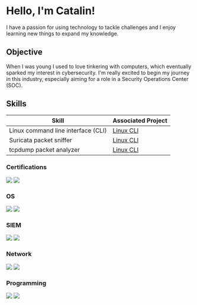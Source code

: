 # Hello, I'm Catalin!

<!-- <a href="https://linkedin.com"><img src="https://img.shields.io/badge/-LinkedIn-0072b1?&style=for-the-badge&logo=linkedin&logoColor=white" /></a> -->

<!-- [Brief Introduction - Remove this afterwards] -->

I have a passion for using technology to tackle challenges and I enjoy learning new things to expand my knowledge.

## Objective

When I was young I used to love tinkering with computers, which eventually sparked my interest in cybersecurity. I'm really excited to begin my journey in this industry, especially aiming for a role in a Security Operations Center (SOC).

## Skills
<!-- [Provide skills and associated project. Make sure to hyperlink the project - Remove this afterwards]] -->

| Skill                                         | Associated Project         |
|-----------------------------------------------|----------------------------|
| Linux command line interface (CLI)            | <a href="https://github.com/CataCsas/Linux_CLI">Linux CLI</a>|
| Suricata packet sniffer                       | <a href="https://github.com/CataCsas/Linux_CLI">Linux CLI</a>|
| tcpdump packet analyzer                       | <a href="https://github.com/CataCsas/Linux_CLI">Linux CLI</a>|

### Certifications
<div>
    <img src="https://img.shields.io/badge/Google-Cybersecurity-4285F4?style=flat&logo=google&logoColor=white&color=0F9D58&labelColor=4285F4">
    <img src="https://img.shields.io/badge/-Security%2B-FF0000?&style=flat&logo=CompTIA&logoColor=white" />
</div>

### OS
<div>
    <img src="https://img.shields.io/badge/Linux-FCC624?style=flat&logo=linux&logoColor=black" />
    <img src="https://img.shields.io/badge/Windows-0078D6?style=flat&logo=windows&logoColor=white" />
</div>

### SIEM
<div>
    <!-- <img src="https://img.shields.io/badge/-Microsoft_Sentinel-0078D4?&style=for-the-badge&logo=Microsoft&logoColor=white" /> -->
    <img src="https://img.shields.io/badge/-Splunk-000000?&style=flat&logo=Splunk&logoColor=white" />
    <img src="https://img.shields.io/badge/Google%20Chronicle-4285F4?style=flat&logo=google&logoColor=white&color=4285F4&labelColor=0F9D58" />
    <!-- <img src="https://img.shields.io/badge/-Elastic-005571?&style=for-the-badge&logo=Elastic&logoColor=white" /> -->
</div>

### Network
<div>
    <img src="https://img.shields.io/badge/-Wireshark-1679A7?&style=flat&logo=Wireshark&logoColor=white" />
    <img src="https://img.shields.io/badge/-Suricata-EF3B2D?&style=flat&logo=Suricata&logoColor=white" />
   <!-- <img src="https://img.shields.io/badge/-Zeek-777BB4?&style=for-the-badge&logo=Zeek&logoColor=white" /> -->
</div>

<!-- ### Endpoint -->
<!--    <img src="https://img.shields.io/badge/-Microsoft_Defender_for_Endpoint-00A4EF?&style=for-the-badge&logo=Microsoft&logoColor=white" /> -->
<!--    <img src="https://img.shields.io/badge/-Velociraptor-4B275F?&style=for-the-badge&logo=Velociraptor&logoColor=white" /> -->

### Programming
<div>
    <img src="https://img.shields.io/badge/Python-306998?style=flat&logo=python&logoColor=ffd43b&labelColor=306998" />
    <img src="https://img.shields.io/badge/MySQL-4479A1?style=flat&logo=mysql&logoColor=blue&labelColor=white" />
</div>

<!-- ## Projects -->
<!-- - Detection Lab -->
<!-- - SOC Automation Project -->

<!-- ## Skills -->
<!-- [Provide skills and associated project. Make sure to hyperlink the project - Remove this afterwards]] -->

<!-- | Skill                                         | Associated Project         | -->
<!-- |-----------------------------------------------|----------------------------| -->
<!-- | SIEM Implementation and Log Analysis          | <a href="https://google.com">Detection Lab</a>| -->
<!-- | Network Traffic Monitoring and Attack Detection | <a href="https://google.com">Detection Lab</a>| -->
<!-- | Security Automation with Shuffle SOAR         | SOC Automation Lab| -->
<!-- | Incident Response Planning and Execution      | SOC Automation Lab| -->
<!-- | Case Management with TheHive                  | SOC Automation Lab| -->
<!-- | Scripting and Automation for Threat Mitigation | SOC Automation Lab| -->

<!-- ## Certifications -->
<!-- [Provide certifications that you have obtained. Use ChatGPT to help create the link - Remove this afterwards]] -->
<!-- <img src="https://img.shields.io/badge/-Security%2B-FF0000?&style=for-the-badge&logo=CompTIA&logoColor=white" /> -->
<!-- <img src="https://img.shields.io/badge/-Network%2B-007ACC?&style=for-the-badge&logo=CompTIA&logoColor=white" /> -->
<!-- <img src="https://img.shields.io/badge/-A%2B-4D4D4D?&style=for-the-badge&logo=CompTIA&logoColor=white" /> -->
<!-- <img src="https://img.shields.io/badge/-CDSA-006400?&style=for-the-badge&logoColor=white" /> -->
<!-- <img src="https://img.shields.io/badge/-CCD-000080?&style=for-the-badge&logoColor=white" /> -->
